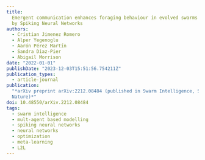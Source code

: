 ```yaml
---
title:
  Emergent communication enhances foraging behaviour in evolved swarms controlled
  by Spiking Neural Networks
authors:
  - Cristian Jimenez Romero
  - Alper Yegenoglu
  - Aarón Pérez Martı́n
  - Sandra Diaz-Pier
  - Abigail Morrison
date: "2022-01-01"
publishDate: "2023-12-03T15:51:56.754211Z"
publication_types:
  - article-journal
publication:
  "*arXiv preprint arXiv:2212.08484 (published in Swarm Intelligence, Springer
  Nature)*"
doi: 10.48550/arXiv.2212.08484
tags:
  - swarm intelligence
  - mult-agent based modelling
  - spiking neural networks
  - neural networks
  - optimization
  - meta-learning
  - L2L
---
```

